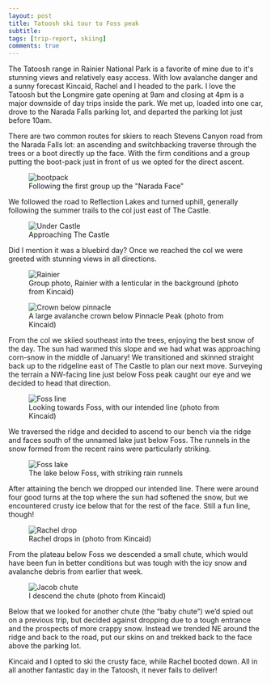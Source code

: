 ```yaml
---
layout: post
title: Tatoosh ski tour to Foss peak
subtitle: 
tags: [trip-report, skiing]
comments: true
---
```


The Tatoosh range in Rainier National Park is a favorite of mine due to it's stunning views and relatively easy access. With low avalanche danger and a sunny forecast Kincaid, Rachel and I headed to the park. I love the Tatoosh but the Longmire gate opening at 9am and closing at 4pm is a major downside of day trips inside the park. We met up, loaded into one car, drove to the Narada Falls parking lot, and departed the parking lot just before 10am.

There are two common routes for skiers to reach Stevens Canyon road from the Narada Falls lot: an ascending and switchbacking traverse through the trees or a boot directly up the face. With the firm conditions and a group putting the boot-pack just in front of us we opted for the direct ascent.

<figure>
  <img src="{{site.url}}/assets/img/2022-01-15-tatoosh-ski-tour/bootpack.jpg" alt="bootpack"/>
  <figcaption>Following the first group up the "Narada Face"</figcaption>
</figure>

We followed the road to Reflection Lakes and turned uphill, generally following the summer trails to the col just east of The Castle.

<figure>
  <img src="{{site.url}}/assets/img/2022-01-15-tatoosh-ski-tour/under_castle.jpg" alt="Under Castle"/>
  <figcaption>Approaching The Castle</figcaption>
</figure>

Did I mention it was a bluebird day? Once we reached the col we were greeted with stunning views in all directions.

<figure>
  <img src="{{site.url}}/assets/img/2022-01-15-tatoosh-ski-tour/group_rainier.jpg" alt="Rainier"/>
  <figcaption>Group photo, Rainier with a lenticular in the background (photo from Kincaid)</figcaption>
</figure>

<figure>
  <img src="{{site.url}}/assets/img/2022-01-15-tatoosh-ski-tour/pinnacle_crown.jpg" alt="Crown below pinnacle"/>
  <figcaption>A large avalanche crown below Pinnacle Peak (photo from Kincaid)</figcaption>
</figure>

From the col we skiied southeast into the trees, enjoying the best snow of the day. The sun had warmed this slope and we had what was approaching corn-snow in the middle of January! We transitioned and skinned straight back up to the ridgeline east of The Castle to plan our next move. Surveying the terrain a NW-facing line just below Foss peak caught our eye and we decided to head that direction.

<figure>
  <img src="{{site.url}}/assets/img/2022-01-15-tatoosh-ski-tour/foss.JPG" alt="Foss line"/>
  <figcaption>Looking towards Foss, with our intended line (photo from Kincaid)</figcaption>
</figure>

We traversed the ridge and decided to ascend to our bench via the ridge and faces south of the unnamed lake just below Foss. The runnels in the snow formed from the recent rains were particularly striking.

<figure>
  <img src="{{site.url}}/assets/img/2022-01-15-tatoosh-ski-tour/lake.jpg" alt="Foss lake"/>
  <figcaption>The lake below Foss, with striking rain runnels</figcaption>
</figure>

After attaining the bench we dropped our intended line. There were around four good turns at the top where the sun had softened the snow, but we encountered crusty ice below that for the rest of the face. Still a fun line, though!

<figure>
  <img src="{{site.url}}/assets/img/2022-01-15-tatoosh-ski-tour/rachel_drop.jpg" alt="Rachel drop"/>
  <figcaption>Rachel drops in (photo from Kincaid)</figcaption>
</figure>

From the plateau below Foss we descended a small chute, which would have been fun in better conditions but was tough with the icy snow and avalanche debris from earlier that week.

<figure>
  <img src="{{site.url}}/assets/img/2022-01-15-tatoosh-ski-tour/jacob_chute.jpg" alt="Jacob chute"/>
  <figcaption>I descend the chute (photo from Kincaid)</figcaption>
</figure>

Below that we looked for another chute (the “baby chute”) we’d spied out on a previous trip, but decided against dropping due to a tough entrance and the prospects of more crappy snow. Instead we trended NE around the ridge and back to the road, put our skins on and trekked back to the face above the parking lot.

Kincaid and I opted to ski the crusty face, while Rachel booted down. All in all another fantastic day in the Tatoosh, it never fails to deliver!
